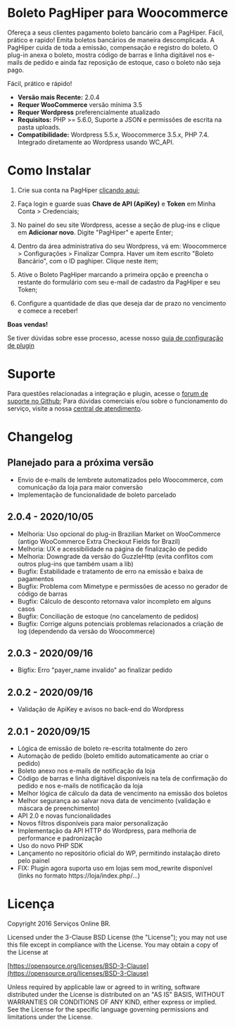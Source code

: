 # Boleto PagHiper para Woocommerce

Ofereça a seus clientes pagamento boleto bancário com a PagHiper. Fácil, prático e rapido!
Emita boletos bancários de maneira descomplicada. A PagHiper cuida de toda a emissão, compensação e registro do boleto.
O plug-in anexa o boleto, mostra código de barras e linha digitável nos e-mails de pedido e ainda faz reposição de estoque, caso o boleto não seja pago.

Fácil, prático e rápido!

* **Versão mais Recente:** 2.0.4
* **Requer WooCommerce** versão mínima 3.5
* **Requer Wordpress** preferencialmente atualizado
* **Requisitos:** PHP >= 5.6.0, Suporte a JSON e permissões de escrita na pasta uploads.
* **Compatibilidade:** Wordpress 5.5.x, Woocommerce 3.5.x, PHP 7.4. Integrado diretamente ao Wordpress usando WC_API.


# Como Instalar

1. Crie sua conta na PagHiper [clicando aqui](https://www.paghiper.com/abra-sua-conta/);

2. Faça login e guarde suas **Chave de API (ApiKey)** e **Token** em Minha Conta > Credenciais;

3. No painel do seu site Wordpress, acesse a seção de plug-ins e clique em **Adicionar novo**. Digite "PagHiper" e aperte Enter;

4. Dentro da área administrativa do seu Wordpress, vá em: Woocommerce > Configurações > Finalizar Compra. Haver um item escrito "Boleto Bancário", com o ID paghiper. Clique neste item;

5. Ative o Boleto PagHiper marcando a primeira opção e preencha o restante do formulário com seu e-mail de cadastro da PagHiper e seu Token;

6. Configure a quantidade de dias que deseja dar de prazo no vencimento e comece a receber!

**Boas vendas!**

Se tiver dúvidas sobre esse processo, acesse nosso [guia de configuração de plugin](https://github.com/paghiper/woocommerce-paghiper/wiki/Configurando-o-plugin-no-seu-WHMCS)


# Suporte

Para questões relacionadas a integração e plugin, acesse o [forum de suporte no Github](https://github.com/paghiper/woocommerce-paghiper/issues);
Para dúvidas comerciais e/ou sobre o funcionamento do serviço, visite a nossa [central de atendimento](https://www.paghiper.com/atendimento/).

# Changelog

## Planejado para a próxima versão

* Envio de e-mails de lembrete automatizados pelo Woocommerce, com comunicação da loja para maior conversão
* Implementação de funcionalidade de boleto parcelado

## 2.0.4 - 2020/10/05

* Melhoria: Uso opcional do plug-in Brazilian Market on WooCommerce (antigo WooCommerce Extra Checkout Fields for Brazil)
* Melhoria: UX e acessibilidade na página de finalização de pedido
* Melhoria: Downgrade da versão do GuzzleHttp (evita conflitos com outros plug-ins que também usam a lib)
* Bugfix: Estabilidade e tratamento de erro na emissão e baixa de pagamentos
* Bugfix: Problema com Mimetype e permissões de acesso no gerador de código de barras
* Bugfix: Cálculo de desconto retornava valor incompleto em alguns casos
* Bugfix: Conciliação de estoque (no cancelamento de pedidos)
* Bugfix: Corrige alguns potenciais problemas relacionados a criação de log (dependendo da versão do Woocommerce)

## 2.0.3 - 2020/09/16

* Bigfix: Erro "payer_name invalido" ao finalizar pedido

## 2.0.2 - 2020/09/16

* Validação de ApiKey e avisos no back-end do Wordpress

## 2.0.1 - 2020/09/15

* Lógica de emissão de boleto re-escrita totalmente do zero
* Automação de pedido (boleto emitido automaticamente ao criar o pedido)
* Boleto anexo nos e-mails de notificação da loja
* Código de barras e linha digitável disponíveis na tela de confirmação do pedido e nos e-mails de notificação da loja 
* Melhor lógica de cálculo da data de vencimento na emissão dos boletos
* Melhor segurança ao salvar nova data de vencimento (validação e máscara de preenchimento)
* API 2.0 e novas funcionalidades
* Novos filtros disponíveis para maior personalização
* Implementação da API HTTP do Wordpress, para melhoria de performance e padronização
* Uso do novo PHP SDK
* Lançamento no repositório oficial do WP, permitindo instalação direto pelo painel
* FIX: Plugin agora suporta uso em lojas sem mod_rewrite disponível (links no formato https://loja/index.php/...)

# Licença

Copyright 2016 Serviços Online BR.

Licensed under the 3-Clause BSD License (the "License"); you may not use this file except in compliance with the License. You may obtain a copy of the License at

[https://opensource.org/licenses/BSD-3-Clause](https://opensource.org/licenses/BSD-3-Clause)

Unless required by applicable law or agreed to in writing, software distributed under the License is distributed on an "AS IS" BASIS, WITHOUT WARRANTIES OR CONDITIONS OF ANY KIND, either express or implied. See the License for the specific language governing permissions and limitations under the License.
